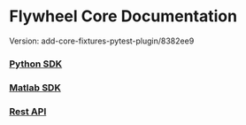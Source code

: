 # Flywheel Core Documentation
Version: add-core-fixtures-pytest-plugin/8382ee9

### [Python SDK](python/)

### [Matlab SDK](matlab/)

### [Rest API](swagger/index.html)

